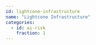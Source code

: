```yaml
---
id: lightcone-infrastructure
name: "Lightcone Infrastructure"
categories:
  - id: ai-risk
    fraction: 1
--- 
```

